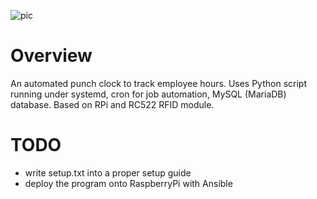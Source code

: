 ![pic](https://i.imgur.com/SkXi0fD.png)


# Overview

An automated punch clock to track employee hours. Uses Python script running under systemd, cron for job automation, MySQL (MariaDB) database. Based on RPi and RC522 RFID module.

# TODO

- write setup.txt into a proper setup guide
- deploy the program onto RaspberryPi with Ansible
